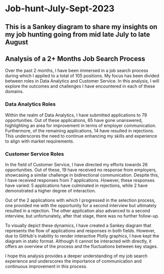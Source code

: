 # Job-hunt-July-Sept-2023
This is a Sankey diagram to share my insights on my job hunting going from mid late July to late August
---
## Analysis of a 2+ Months Job Search Process

Over the past 2 months, I have been immersed in a job search process during which I applied to a total of 105 positions. My focus has been divided between roles in Data Analytics and Customer Service. In this analysis, I will explore the outcomes and challenges I have encountered in each of these domains.

### Data Analytics Roles

Within the realm of Data Analytics, I have submitted applications to 79 opportunities. Out of these applications, 65 have gone unanswered, highlighting an area for improvement in terms of employer communication. Furthermore, of the remaining applications, 14 have resulted in rejections. This underscores the need to continue enhancing my skills and experience to align with market requirements.

### Customer Service Roles

In the field of Customer Service, I have directed my efforts towards 26 opportunities. Out of these, 19 have received no response from employers, showcasing a similar challenge in bidirectional communication. Despite this, I have received responses from 7 applications. However, these responses have varied: 5 applications have culminated in rejections, while 2 have demonstrated a higher degree of interaction.

Out of the 2 applications with which I progressed in the selection process, one provided me with the opportunity for a second interview but ultimately resulted in a rejection. The other application also advanced to a second interview, but unfortunately, after that stage, there was no further follow-up.

To visually depict these dynamics, I have created a Sankey diagram that represents the flow of applications and responses in both fields. However, due to GitHub's inability to render interactive Plotly graphics, I have kept the diagram in static format. Although it cannot be interacted with directly, it offers an overview of the process and the fluctuations between key stages.

I hope this analysis provides a deeper understanding of my job search experience and underscores the importance of communication and continuous improvement in this process.
